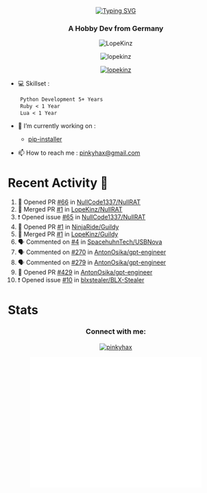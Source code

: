 <div align=center>
<a href="https://git.io/typing-svg"><img src="https://readme-typing-svg.herokuapp.com?font=Fira+Code&pause=1000&center=true&multiline=true&width=435&height=55&lines=Lopekinz;Advanced+Python+Developer" alt="Typing SVG" /></a>
</div>
<h3 align="center">A Hobby Dev from Germany</h3>

<p align="center"> <img src="https://img.shields.io/github/followers/LopeKinz?label=Follow&style=social)](https://github.com/LopeKinz" alt="LopeKinz" /> </p>
<p align="center"> <img src="https://komarev.com/ghpvc/?username=lopekinz&label=Profile%20views&color=0e75b6&style=flat" alt="lopekinz" /> </p>

<p align="center"> <a href="https://github.com/ryo-ma/github-profile-trophy"><img src="https://github-profile-trophy.vercel.app/?username=lopekinz&theme=onedark" alt="lopekinz" /></a> </p>

- 💻 Skillset :
```
    Python Development 5+ Years
    Ruby < 1 Year
    Lua < 1 Year
```
- 🔭 I’m currently working on :
     * [pip-installer](https://www.github.com/LopeKinz/pip-installer)

- 📫 How to reach me : [pinkyhax@gmail.com](mailto:pinkyhax@gmail.com)

# Recent Activity 🎉
<!--START_SECTION:activity-->
1. 💪 Opened PR [#66](https://github.com/NullCode1337/NullRAT/pull/66) in [NullCode1337/NullRAT](https://github.com/NullCode1337/NullRAT)
2. 🎉 Merged PR [#1](https://github.com/LopeKinz/NullRAT/pull/1) in [LopeKinz/NullRAT](https://github.com/LopeKinz/NullRAT)
3. ❗ Opened issue [#65](https://github.com/NullCode1337/NullRAT/issues/65) in [NullCode1337/NullRAT](https://github.com/NullCode1337/NullRAT)
4. 💪 Opened PR [#1](https://github.com/NinjaRide/Guildy/pull/1) in [NinjaRide/Guildy](https://github.com/NinjaRide/Guildy)
5. 🎉 Merged PR [#1](https://github.com/LopeKinz/Guildy/pull/1) in [LopeKinz/Guildy](https://github.com/LopeKinz/Guildy)
6. 🗣 Commented on [#4](https://github.com/SpacehuhnTech/USBNova/issues/4) in [SpacehuhnTech/USBNova](https://github.com/SpacehuhnTech/USBNova)
7. 🗣 Commented on [#270](https://github.com/AntonOsika/gpt-engineer/issues/270) in [AntonOsika/gpt-engineer](https://github.com/AntonOsika/gpt-engineer)
8. 🗣 Commented on [#279](https://github.com/AntonOsika/gpt-engineer/issues/279) in [AntonOsika/gpt-engineer](https://github.com/AntonOsika/gpt-engineer)
9. 💪 Opened PR [#429](https://github.com/AntonOsika/gpt-engineer/pull/429) in [AntonOsika/gpt-engineer](https://github.com/AntonOsika/gpt-engineer)
10. ❗ Opened issue [#10](https://github.com/blxstealer/BLX-Stealer/issues/10) in [blxstealer/BLX-Stealer](https://github.com/blxstealer/BLX-Stealer)
<!--END_SECTION:activity-->


# Stats
<h3 align="center">Connect with me:</h3>
<p align="center">
<a href="https://instagram.com/pinkyhax" target="blank"><img align="center" src="https://raw.githubusercontent.com/rahuldkjain/github-profile-readme-generator/master/src/images/icons/Social/instagram.svg" alt="pinkyhax" height="30" width="40" /></a>
</p>

<p align=center>
  <img align="center" src="/github-metrics.svg" alt="Metrics" width="400">
</p>


